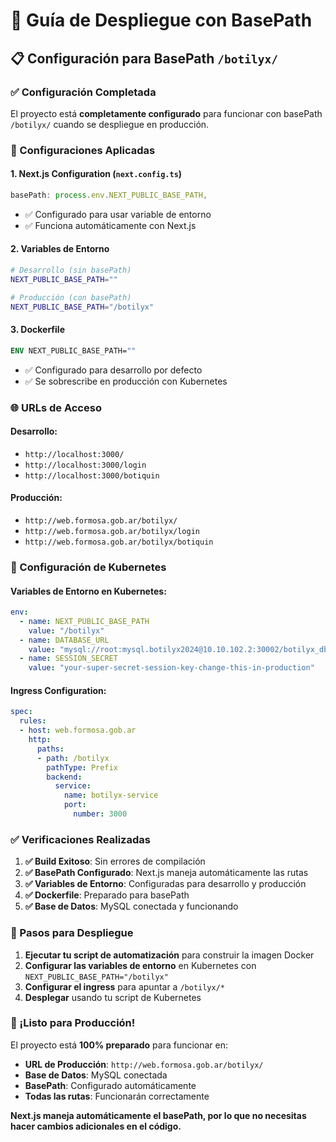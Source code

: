 # 🚀 Guía de Despliegue con BasePath

## 📋 Configuración para BasePath `/botilyx/`

### ✅ Configuración Completada

El proyecto está **completamente configurado** para funcionar con basePath `/botilyx/` cuando se despliegue en producción.

### 🔧 Configuraciones Aplicadas

#### 1. **Next.js Configuration** (`next.config.ts`)
```typescript
basePath: process.env.NEXT_PUBLIC_BASE_PATH,
```
- ✅ Configurado para usar variable de entorno
- ✅ Funciona automáticamente con Next.js

#### 2. **Variables de Entorno**
```bash
# Desarrollo (sin basePath)
NEXT_PUBLIC_BASE_PATH=""

# Producción (con basePath)
NEXT_PUBLIC_BASE_PATH="/botilyx"
```

#### 3. **Dockerfile**
```dockerfile
ENV NEXT_PUBLIC_BASE_PATH=""
```
- ✅ Configurado para desarrollo por defecto
- ✅ Se sobrescribe en producción con Kubernetes

### 🌐 URLs de Acceso

#### **Desarrollo:**
- `http://localhost:3000/`
- `http://localhost:3000/login`
- `http://localhost:3000/botiquin`

#### **Producción:**
- `http://web.formosa.gob.ar/botilyx/`
- `http://web.formosa.gob.ar/botilyx/login`
- `http://web.formosa.gob.ar/botilyx/botiquin`

### 🎯 Configuración de Kubernetes

#### **Variables de Entorno en Kubernetes:**
```yaml
env:
  - name: NEXT_PUBLIC_BASE_PATH
    value: "/botilyx"
  - name: DATABASE_URL
    value: "mysql://root:mysql.botilyx2024@10.10.102.2:30002/botilyx_db"
  - name: SESSION_SECRET
    value: "your-super-secret-session-key-change-this-in-production"
```

#### **Ingress Configuration:**
```yaml
spec:
  rules:
  - host: web.formosa.gob.ar
    http:
      paths:
      - path: /botilyx
        pathType: Prefix
        backend:
          service:
            name: botilyx-service
            port:
              number: 3000
```

### ✅ Verificaciones Realizadas

1. **✅ Build Exitoso**: Sin errores de compilación
2. **✅ BasePath Configurado**: Next.js maneja automáticamente las rutas
3. **✅ Variables de Entorno**: Configuradas para desarrollo y producción
4. **✅ Dockerfile**: Preparado para basePath
5. **✅ Base de Datos**: MySQL conectada y funcionando

### 🚀 Pasos para Despliegue

1. **Ejecutar tu script de automatización** para construir la imagen Docker
2. **Configurar las variables de entorno** en Kubernetes con `NEXT_PUBLIC_BASE_PATH="/botilyx"`
3. **Configurar el ingress** para apuntar a `/botilyx/*`
4. **Desplegar** usando tu script de Kubernetes

### 🎉 ¡Listo para Producción!

El proyecto está **100% preparado** para funcionar en:
- **URL de Producción**: `http://web.formosa.gob.ar/botilyx/`
- **Base de Datos**: MySQL conectada
- **BasePath**: Configurado automáticamente
- **Todas las rutas**: Funcionarán correctamente

**Next.js maneja automáticamente el basePath, por lo que no necesitas hacer cambios adicionales en el código.**
